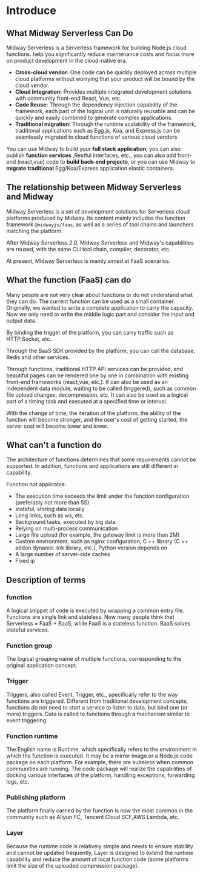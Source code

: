 # Introduce

## What Midway Serverless Can Do

Midway Serverless is a Serverless framework for building Node.js cloud functions. help you significantly reduce maintenance costs and focus more on product development in the cloud-native era.

- **Cross-cloud vendor:** One code can be quickly deployed across multiple cloud platforms without worrying that your product will be bound by the cloud vendor.
- **Cloud Integration:** Provides multiple integrated development solutions with community front-end React, Vue, etc.
- **Code Reuse:** Through the dependency injection capability of the framework, each part of the logical unit is naturally reusable and can be quickly and easily combined to generate complex applications.
- **Traditional migration:** Through the runtime scalability of the framework, traditional applications such as Egg.js, Koa, and Express.js can be seamlessly migrated to cloud functions of various cloud vendors

You can use Midway to build your **full stack application**, you can also publish **function services** ,Restful interfaces, etc., you can also add front-end (react,vue) code to **build back-end projects**, or you can use Midway to **migrate traditional** Egg/Koa/Express application elastic containers.

## The relationship between Midway Serverless and Midway

Midway Serverless is a set of development solutions for Serverless cloud platforms produced by Midway. Its content mainly includes the function framework `@midwayjs/faas`, as well as a series of tool chains and launchers matching the platform.

After Midway Serverless 2.0, Midway Serverless and Midway's capabilities are reused, with the same CLI tool chain, compiler, decorator, etc.

At present, Midway Serverless is mainly aimed at FaaS scenarios.

## What the function (FaaS) can do

Many people are not very clear about functions or do not understand what they can do. The current function can be used as a small container. Originally, we wanted to write a complete application to carry the capacity. Now we only need to write the middle logic part and consider the input and output data.

By binding the trigger of the platform, you can carry traffic such as HTTP,Socket, etc.

Through the BaaS SDK provided by the platform, you can call the database, Redis and other services.

Through functions, traditional HTTP API services can be provided, and beautiful pages can be rendered one by one in combination with existing front-end frameworks (react,vue, etc.). It can also be used as an independent data module, waiting to be called (triggered), such as common file upload changes, decompression, etc. It can also be used as a logical part of a timing task and executed at a specified time or interval.

With the change of time, the iteration of the platform, the ability of the function will become stronger, and the user's cost of getting started, the server cost will become lower and lower.

## What can't a function do

The architecture of functions determines that some requirements cannot be supported. In addition, functions and applications are still different in capability.

Function not applicable:

- The execution time exceeds the limit under the function configuration (preferably not more than 5S)
- stateful, storing data locally
- Long links, such as ws, etc.
- Background tasks, executed by big data
- Relying on multi-process communication
- Large file upload (for example, the gateway limit is more than 2M)
- Custom environment, such as nginx configuration, C ++ library (C ++ addon dynamic link library, etc.), Python version depends on
- A large number of server-side caches
- Fixed ip

## Description of terms

### function

A logical snippet of code is executed by wrapping a common entry file. Functions are single link and stateless. Now many people think that Serverless = FaaS + BaaS, while FaaS is a stateless function. BaaS solves stateful services.

### Function group

The logical grouping name of multiple functions, corresponding to the original application concept.

### Trigger

Triggers, also called Event, Trigger, etc., specifically refer to the way functions are triggered.
Different from traditional development concepts, functions do not need to start a service to listen to data, but bind one (or more) triggers. Data is called to functions through a mechanism similar to event triggering.

### Function runtime

The English name is Runtime, which specifically refers to the environment in which the function is executed. It may be a mirror image or a Node.js code package on each platform. For example, there are kubeless when common communities are running. The code package will realize the capabilities of docking various interfaces of the platform, handling exceptions, forwarding logs, etc.

### Publishing platform

The platform finally carried by the function is now the most common in the community such as Aliyun FC, Tencent Cloud SCF,AWS Lambda, etc.

### Layer

Because the runtime code is relatively simple and needs to ensure stability and cannot be updated frequently, Layer is designed to extend the runtime capability and reduce the amount of local function code (some platforms limit the size of the uploaded compression package).
